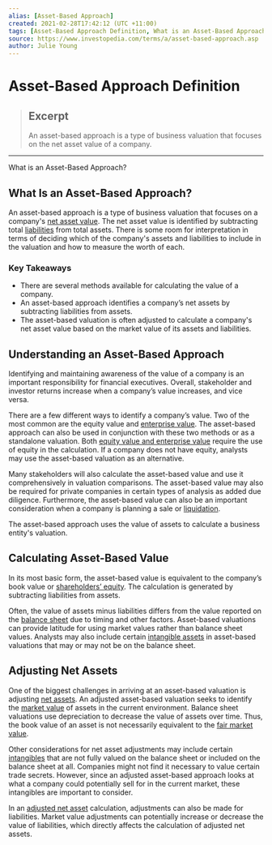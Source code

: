 ```yaml
---
alias: [Asset-Based Approach]
created: 2021-02-28T17:42:12 (UTC +11:00)
tags: [Asset-Based Approach Definition, What is an Asset-Based Approach?]
source: https://www.investopedia.com/terms/a/asset-based-approach.asp
author: Julie Young
---
```


# Asset-Based Approach Definition

> ## Excerpt
> An asset-based approach is a type of business valuation that focuses on the net asset value of a company.

---

What is an Asset-Based Approach?
## What Is an Asset-Based Approach?

An asset-based approach is a type of business valuation that focuses on a company's [net asset value](https://www.investopedia.com/terms/n/nav.asp). The net asset value is identified by subtracting total [liabilities](https://www.investopedia.com/terms/l/liability.asp) from total assets. There is some room for interpretation in terms of deciding which of the company's assets and liabilities to include in the valuation and how to measure the worth of each.

### Key Takeaways

-   There are several methods available for calculating the value of a company.
-   An asset-based approach identifies a company’s net assets by subtracting liabilities from assets.
-   The asset-based valuation is often adjusted to calculate a company's net asset value based on the market value of its assets and liabilities.

## Understanding an Asset-Based Approach

Identifying and maintaining awareness of the value of a company is an important responsibility for financial executives. Overall, stakeholder and investor returns increase when a company’s value increases, and vice versa.

There are a few different ways to identify a company’s value. Two of the most common are the equity value and [enterprise value](https://www.investopedia.com/terms/e/enterprisevalue.asp). The asset-based approach can also be used in conjunction with these two methods or as a standalone valuation. Both [equity value and enterprise value](https://www.investopedia.com/ask/answers/111414/what-difference-between-enterprise-value-and-equity-value.asp) require the use of equity in the calculation. If a company does not have equity, analysts may use the asset-based valuation as an alternative.

Many stakeholders will also calculate the asset-based value and use it comprehensively in valuation comparisons. The asset-based value may also be required for private companies in certain types of analysis as added due diligence. Furthermore, the asset-based value can also be an important consideration when a company is planning a sale or [liquidation](https://www.investopedia.com/terms/l/liquidation.asp).

The asset-based approach uses the value of assets to calculate a business entity's valuation.

## Calculating Asset-Based Value

In its most basic form, the asset-based value is equivalent to the company’s book value or [shareholders’ equity](https://www.investopedia.com/terms/s/shareholdersequity.asp). The calculation is generated by subtracting liabilities from assets.

Often, the value of assets minus liabilities differs from the value reported on the [balance sheet](https://www.investopedia.com/terms/b/balancesheet.asp) due to timing and other factors. Asset-based valuations can provide latitude for using market values rather than balance sheet values. Analysts may also include certain [intangible assets](https://www.investopedia.com/terms/i/intangibleasset.asp) in asset-based valuations that may or may not be on the balance sheet.

## Adjusting Net Assets

One of the biggest challenges in arriving at an asset-based valuation is adjusting [net assets](https://www.investopedia.com/terms/n/nav.asp). An adjusted asset-based valuation seeks to identify the [market value](https://www.investopedia.com/articles/investing/110613/market-value-versus-book-value.asp) of assets in the current environment. Balance sheet valuations use depreciation to decrease the value of assets over time. Thus, the book value of an asset is not necessarily equivalent to the [fair market value](https://www.investopedia.com/terms/f/fairmarketvalue.asp).

Other considerations for net asset adjustments may include certain [intangibles](https://www.investopedia.com/terms/i/intangibleasset.asp) that are not fully valued on the balance sheet or included on the balance sheet at all. Companies might not find it necessary to value certain trade secrets. However, since an adjusted asset-based approach looks at what a company could potentially sell for in the current market, these intangibles are important to consider.

In an [adjusted net asset](https://www.investopedia.com/terms/a/adjusted-net-asset-method.asp) calculation, adjustments can also be made for liabilities. Market value adjustments can potentially increase or decrease the value of liabilities, which directly affects the calculation of adjusted net assets.
